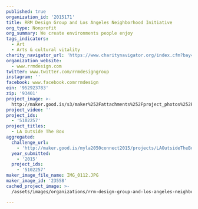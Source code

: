 ```yaml
---
published: true
organization_id: '2015171'
title: RRM Design Group and Los Angeles Neighborhood Initiative
org_type: Nonprofit
org_summary: We create environments people enjoy
tags_indicators:
  - Art
  - Arts & cultural vitality
charity_navigator_url: 'https://www.charitynavigator.org/index.cfm?bay=search.profile&ein=952923783'
organization_website:
  - www.rrmdesign.com
twitter: www.twitter.com/rrmdesigngroup
instagram: ''
facebook: www.facebook.comrrmdesign
ein: '952923783'
zip: '93401'
project_image: >-
  http://maker.good.is/s3/maker%252Fattachments%252Fproject_photos%252Fimages%252F23558%252Fdisplay%252FIMG_0112.JPG=c570x385
project_video: ''
project_ids:
  - '5102257'
project_titles:
  - LA Outside The Box
aggregated:
  challenge_url:
    - 'http://maker.good.is/myla2050connect2015/projects/LAOutsideTheBox.html'
  year_submitted:
    - '2015'
  project_ids:
    - '5102257'
maker_image_file_name: IMG_0112.JPG
maker_image_id: '23558'
cached_project_image: >-
  /assets/images/organizations/rrm-design-group-and-los-angeles-neighborhood-initiative/maker.good.is/s3/maker%252Fattachments%252Fproject_photos%252Fimages%252F23558%252Fdisplay%252FIMG_0112.JPG=c570x385.jpg

---
```

